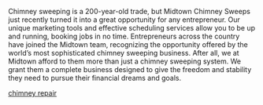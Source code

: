 Chimney sweeping is a 200-year-old trade, but Midtown Chimney Sweeps just recently turned it into a great opportunity for any entrepreneur. Our unique marketing tools and effective scheduling services allow you to be up and running, booking jobs in no time. Entrepreneurs across the country have joined the Midtown team, recognizing the opportunity offered by the world’s most sophisticated chimney sweeping business. After all, we at Midtown afford to them more than just a chimney sweeping system. We grant them a complete business designed to give the freedom and stability they need to pursue their financial dreams and goals.

<a href="http://www.midtownsweeps.com/" rel="follow">chimney repair</a>
